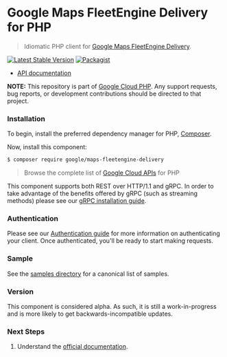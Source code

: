 # Google Maps FleetEngine Delivery for PHP

> Idiomatic PHP client for [Google Maps FleetEngine Delivery](https://developers.google.com/maps/documentation/transportation-logistics/mobility).

[![Latest Stable Version](https://poser.pugx.org/google/maps-fleetengine-delivery/v/stable)](https://packagist.org/packages/google/maps-fleetengine-delivery) [![Packagist](https://img.shields.io/packagist/dm/google/maps-fleetengine-delivery.svg)](https://packagist.org/packages/google/maps-fleetengine-delivery)

* [API documentation](https://cloud.google.com/php/docs/reference/maps-fleetengine-delivery/latest)

**NOTE:** This repository is part of [Google Cloud PHP](https://github.com/googleapis/google-cloud-php). Any
support requests, bug reports, or development contributions should be directed to
that project.

### Installation

To begin, install the preferred dependency manager for PHP, [Composer](https://getcomposer.org/).

Now, install this component:

```sh
$ composer require google/maps-fleetengine-delivery
```

> Browse the complete list of [Google Cloud APIs](https://cloud.google.com/php/docs/reference)
> for PHP

This component supports both REST over HTTP/1.1 and gRPC. In order to take advantage of the benefits
offered by gRPC (such as streaming methods) please see our
[gRPC installation guide](https://cloud.google.com/php/grpc).

### Authentication

Please see our [Authentication guide](https://github.com/googleapis/google-cloud-php/blob/main/AUTHENTICATION.md) for more information
on authenticating your client. Once authenticated, you'll be ready to start making requests.

### Sample

See the [samples directory](https://github.com/googleapis/php-maps-fleetengine-delivery/tree/main/samples) for a canonical list of samples.

### Version

This component is considered alpha. As such, it is still a work-in-progress and is more likely to get backwards-incompatible updates.

### Next Steps

1. Understand the [official documentation](https://developers.google.com/maps/documentation/transportation-logistics/mobility).
